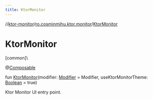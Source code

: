 ```yaml
---
title: KtorMonitor
---
```

//[ktor-monitor](../../index.html)/[ro.cosminmihu.ktor.monitor](index.html)/[KtorMonitor](-ktor-monitor.html)



# KtorMonitor



[common]\




@[Composable](https://developer.android.com/reference/kotlin/androidx/compose/runtime/Composable.html)



fun [KtorMonitor](-ktor-monitor.html)(modifier: [Modifier](https://developer.android.com/reference/kotlin/androidx/compose/ui/Modifier.html) = Modifier, useKtorMonitorTheme: [Boolean](https://kotlinlang.org/api/core/kotlin-stdlib/kotlin/-boolean/index.html) = true)



Ktor Monitor UI entry point.



